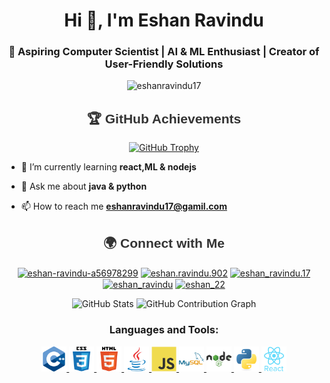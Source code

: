 <h1 align="center">Hi 👋, I'm Eshan Ravindu</h1>
<h3 align="center">🚀 Aspiring Computer Scientist | AI & ML Enthusiast | Creator of User-Friendly Solutions</h3>

<p align="center"> <img src="https://komarev.com/ghpvc/?username=eshanravindu17&label=Profile%20views&color=0e75b6&style=flat" alt="eshanravindu17" /> </p>

<h2 align="center" style="font-family: 'Arial', sans-serif; color: #333;">🏆 GitHub Achievements</h2>
<p align="center">
  <a href="https://github.com/ryo-ma/github-profile-trophy">
    <img src="https://github-profile-trophy.vercel.app/?username=eshanravindu17&theme=onedark&no-bg=true&no-frame=true&column=4" alt="GitHub Trophy" />
  </a>
</p>

- 🌱 I’m currently learning **react,ML & nodejs**

- 💬 Ask me about **java & python**

- 📫 How to reach me **eshanravindu17@gamil.com**

<h2 align="center" style="font-family: 'Arial', sans-serif; color: #333;">🌍 Connect with Me</h2>
<p align="center">
<a href="https://linkedin.com/in/eshan-ravindu-a56978299" target="blank"><img align="center" src="https://raw.githubusercontent.com/rahuldkjain/github-profile-readme-generator/master/src/images/icons/Social/linked-in-alt.svg" alt="eshan-ravindu-a56978299" height="30" width="40" /></a>
<!-- <a href="https://stackoverflow.com/users/24464077" target="blank"><img align="center" src="https://raw.githubusercontent.com/rahuldkjain/github-profile-readme-generator/master/src/images/icons/Social/stack-overflow.svg" alt="24464077" height="30" width="40" /></a> -->
<a href="https://fb.com/eshan.ravindu.902" target="blank"><img align="center" src="https://raw.githubusercontent.com/rahuldkjain/github-profile-readme-generator/master/src/images/icons/Social/facebook.svg" alt="eshan.ravindu.902" height="30" width="40" /></a>
<a href="https://instagram.com/eshan_ravindu.17" target="blank"><img align="center" src="https://raw.githubusercontent.com/rahuldkjain/github-profile-readme-generator/master/src/images/icons/Social/instagram.svg" alt="eshan_ravindu.17" height="30" width="40" /></a>
<a href="https://www.hackerrank.com/eshan_ravindu" target="blank"><img align="center" src="https://raw.githubusercontent.com/rahuldkjain/github-profile-readme-generator/master/src/images/icons/Social/hackerrank.svg" alt="eshan_ravindu" height="30" width="40" /></a>
<a href="https://www.leetcode.com/eshan_22" target="blank"><img align="center" src="https://raw.githubusercontent.com/rahuldkjain/github-profile-readme-generator/master/src/images/icons/Social/leet-code.svg" alt="eshan_22" height="30" width="40" /></a>
</p>
<!-- <hr style="border: 0.5px solid #ddd;"/> -->


<p align="center">
  <img src="https://github-readme-stats.vercel.app/api?username=eshanravindu17&show_icons=true&theme=radical&hide_border=true&count_private=true" alt="GitHub Stats" />
  <img src="https://github-readme-activity-graph.vercel.app/graph?username=eshanravindu17&theme=react&hide_border=true" alt="GitHub Contribution Graph" />
</p>

<!-- <p>&nbsp;<img align="center" src="https://github-readme-stats.vercel.app/api?username=eshanravindu17&show_icons=true&locale=en" alt="eshanravindu17" /></p>
 -->
<h3 align="center">Languages and Tools:</h3>
<p align="center"> <a href="https://www.w3schools.com/cpp/" target="_blank" rel="noreferrer"> <img src="https://raw.githubusercontent.com/devicons/devicon/master/icons/cplusplus/cplusplus-original.svg" alt="cplusplus" width="40" height="40"/> </a> <a href="https://www.w3schools.com/css/" target="_blank" rel="noreferrer"> <img src="https://raw.githubusercontent.com/devicons/devicon/master/icons/css3/css3-original-wordmark.svg" alt="css3" width="40" height="40"/> </a> <a href="https://www.w3.org/html/" target="_blank" rel="noreferrer"> <img src="https://raw.githubusercontent.com/devicons/devicon/master/icons/html5/html5-original-wordmark.svg" alt="html5" width="40" height="40"/> </a> <a href="https://www.java.com" target="_blank" rel="noreferrer"> <img src="https://raw.githubusercontent.com/devicons/devicon/master/icons/java/java-original.svg" alt="java" width="40" height="40"/> </a> <a href="https://developer.mozilla.org/en-US/docs/Web/JavaScript" target="_blank" rel="noreferrer"> <img src="https://raw.githubusercontent.com/devicons/devicon/master/icons/javascript/javascript-original.svg" alt="javascript" width="40" height="40"/> </a> <a href="https://www.mysql.com/" target="_blank" rel="noreferrer"> <img src="https://raw.githubusercontent.com/devicons/devicon/master/icons/mysql/mysql-original-wordmark.svg" alt="mysql" width="40" height="40"/> </a> <a href="https://nodejs.org" target="_blank" rel="noreferrer"> <img src="https://raw.githubusercontent.com/devicons/devicon/master/icons/nodejs/nodejs-original-wordmark.svg" alt="nodejs" width="40" height="40"/> </a> <a href="https://www.python.org" target="_blank" rel="noreferrer"> <img src="https://raw.githubusercontent.com/devicons/devicon/master/icons/python/python-original.svg" alt="python" width="40" height="40"/> </a> <a href="https://reactjs.org/" target="_blank" rel="noreferrer"> <img src="https://raw.githubusercontent.com/devicons/devicon/master/icons/react/react-original-wordmark.svg" alt="react" width="40" height="40"/> </a> </p>

